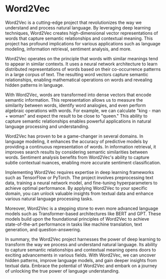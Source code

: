# Word2Vec
Word2Vec is a cutting-edge project that revolutionizes the way we understand and process natural language. By leveraging deep learning techniques, Word2Vec creates high-dimensional vector representations of words that capture semantic relationships and contextual meaning. This project has profound implications for various applications such as language modeling, information retrieval, sentiment analysis, and more.

Word2Vec operates on the principle that words with similar meanings tend to appear in similar contexts. It uses a neural network architecture to learn distributed representations of words based on their co-occurrence patterns in a large corpus of text. The resulting word vectors capture semantic relationships, enabling mathematical operations on words and revealing hidden patterns in language.

With Word2Vec, words are transformed into dense vectors that encode semantic information. This representation allows us to measure the similarity between words, identify word analogies, and even perform algebraic operations with words. For example, we can calculate "king - man + woman" and expect the result to be close to "queen." This ability to capture semantic relationships enables powerful applications in natural language processing and understanding.

Word2Vec has proven to be a game-changer in several domains. In language modeling, it enhances the accuracy of predictive models by providing a continuous representation of words. In information retrieval, it improves search results by considering semantic similarities between words. Sentiment analysis benefits from Word2Vec's ability to capture subtle contextual nuances, enabling more accurate sentiment classification.

Implementing Word2Vec requires expertise in deep learning frameworks such as TensorFlow or PyTorch. The project involves preprocessing text data, training a neural network model, and fine-tuning hyperparameters to achieve optimal performance. By applying Word2Vec to your specific domain, you can unlock valuable insights from textual data and enhance various natural language processing tasks.

Moreover, Word2Vec is a stepping stone to even more advanced language models such as Transformer-based architectures like BERT and GPT. These models build upon the foundational principles of Word2Vec to achieve state-of-the-art performance in tasks like machine translation, text generation, and question-answering.

In summary, the Word2Vec project harnesses the power of deep learning to transform the way we process and understand natural language. Its ability to capture semantic relationships and contextual meaning opens doors to exciting advancements in various fields. With Word2Vec, we can uncover hidden patterns, improve language models, and gain deeper insights from textual data. Embrace the potential of Word2Vec and embark on a journey of unlocking the true power of language understanding.

